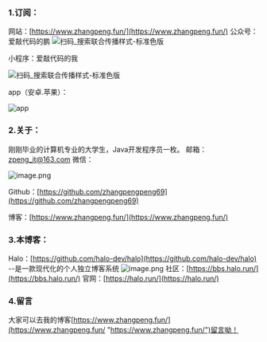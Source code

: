 ### 1.订阅：
网站：[https://www.zhangpeng.fun/](https://www.zhangpeng.fun/)
公众号：爱敲代码的鹏
![扫码_搜索联合传播样式-标准色版](https://www.zhangpeng.fun/upload/2020/04/%E6%89%AB%E7%A0%81_%E6%90%9C%E7%B4%A2%E8%81%94%E5%90%88%E4%BC%A0%E6%92%AD%E6%A0%B7%E5%BC%8F-%E6%A0%87%E5%87%86%E8%89%B2%E7%89%88-81e85115b3a2458fae718b858a0680da.png)

小程序：爱敲代码的我

![扫码_搜索联合传播样式-标准色版](https://www.zhangpeng.fun/upload/2020/04/%E6%89%AB%E7%A0%81_%E6%90%9C%E7%B4%A2%E8%81%94%E5%90%88%E4%BC%A0%E6%92%AD%E6%A0%B7%E5%BC%8F-%E6%A0%87%E5%87%86%E8%89%B2%E7%89%88-1eba896f22fd4b409edd064695228758.png)

app（安卓.苹果）：

![app](https://www.zhangpeng.fun/upload/2020/04/app-e8bc0b4c209c4ecfa5fb6c8d70ab9b45.png)

### 2.关于：

刚刚毕业的计算机专业的大学生，Java开发程序员一枚。
邮箱：zpeng_it@163.com
微信：

![image.png](https://www.zhangpeng.fun/upload/2020/04/image-d0b96c5b99304fda9bc3fb49ed8b33d2.png)

Github：[https://github.com/zhangpengpeng69](https://github.com/zhangpengpeng69)

博客：[https://www.zhangpeng.fun/](https://www.zhangpeng.fun/)

### 3.本博客：
Halo：[https://github.com/halo-dev/halo](https://github.com/halo-dev/halo)  --是一款现代化的个人独立博客系统
![image.png](https://www.zhangpeng.fun/upload/2020/04/image-6500355f16f0478cb6659923e204170d.png)
社区：[https://bbs.halo.run/](https://bbs.halo.run/)
官网：[https://halo.run/](https://halo.run/)

### 4.留言

大家可以去我的博客[https://www.zhangpeng.fun/](https://www.zhangpeng.fun/ "https://www.zhangpeng.fun/")留言呦！

